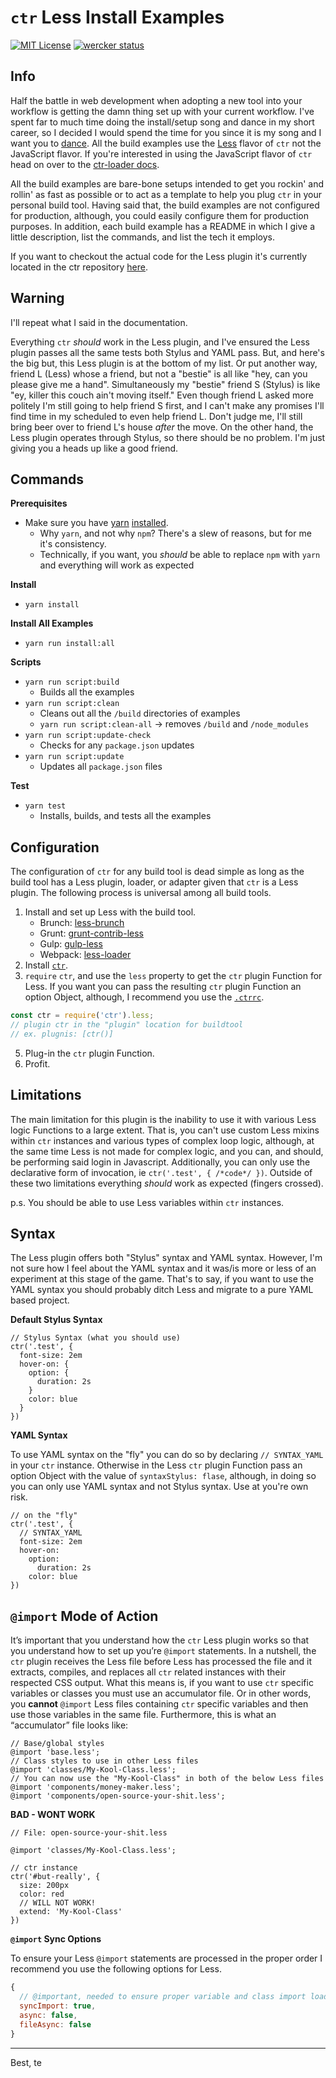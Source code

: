 # `ctr` Less Install Examples

[![MIT License](https://img.shields.io/badge/license-MIT-blue.svg)](https://github.com/ctr-lang/install-examples-Less/blob/master/LICENSE.txt)
[![wercker status](https://app.wercker.com/status/58d12afb5adcff80bdcd14f9aa4507a0/s/master "wercker status")](https://app.wercker.com/project/byKey/58d12afb5adcff80bdcd14f9aa4507a0)


## Info

Half the battle in web development when adopting a new tool into your workflow is getting the damn thing set up with your current workflow. I've spent far to much time doing the install/setup song and dance in my short career, so I decided I would spend the time for you since it is my song and I want you to [dance](https://www.youtube.com/watch?v=N4d7Wp9kKjA). All the build examples use the [Less](http://lesscss.org/) flavor of `ctr` not the JavaScript flavor. If you're interested in using the JavaScript flavor of `ctr` head on over to the [ctr-loader docs](https://docs.ctr-lang.com/javascript/ctr-loader/).

All the build examples are bare-bone setups intended to get you rockin' and rollin' as fast as possible or to act as a template to help you plug `ctr` in your personal build tool. Having said that, the build examples are not configured for production, although, you could easily configure them for production purposes. In addition, each build example has a README in which I give a little description, list the commands, and list the tech it employs.

If you want to checkout the actual code for the Less plugin it's currently located in the ctr repository [here](https://github.com/ctr-lang/ctr/blob/master/lib/ctr-less.js).

## Warning

I'll repeat what I said in the documentation.

Everything `ctr` _should_ work in the Less plugin, and I've ensured the Less plugin passes all the same tests both Stylus and YAML pass. But, and here's the big but, this Less plugin is at the bottom of my list. Or put another way, friend L (Less) whose a friend, but not a "bestie" is all like "hey, can you please give me a hand". Simultaneously my "bestie" friend S (Stylus) is like "ey, killer this couch ain't moving itself." Even though friend L asked more politely I'm still going to help friend S first, and I can't make any promises I'll find time in my scheduled to even help friend L. Don't judge me, I'll still bring beer over to friend L's house _after_ the move. On the other hand, the Less plugin operates through Stylus, so there should be no problem. I'm just giving you a heads up like a good friend.



## Commands

__Prerequisites__

+ Make sure you have [yarn](https://yarnpkg.com) [installed](https://yarnpkg.com/en/docs/install).
    * Why `yarn`, and not why `npm`? There's a slew of reasons, but for me it's consistency.
    * Technically, if you want, you _should_ be able to replace `npm` with `yarn` and everything will work as expected

__Install__

+ `yarn install`

__Install All Examples__

+ `yarn run install:all`

__Scripts__

+ `yarn run script:build`
    * Builds all the examples
+ `yarn run script:clean`
    * Cleans out all the `/build` directories of examples
    * `yarn run script:clean-all` -> removes `/build` and `/node_modules`
+ `yarn run script:update-check`
    * Checks for any `package.json` updates
+ `yarn run script:update`
    * Updates all `package.json` files

__Test__

+ `yarn test`
   * Installs, builds, and tests all the examples




## Configuration

The configuration of `ctr` for any build tool is dead simple as long as the build tool has a Less plugin, loader, or adapter given that `ctr` is a Less plugin. The following process is universal among all build tools.

1. Install and set up Less with the build tool.
    + Brunch: [less-brunch](https://github.com/brunch/less-brunch)
    + Grunt: [grunt-contrib-less](https://github.com/gruntjs/grunt-contrib-less)
    + Gulp: [gulp-less](https://github.com/plus3network/gulp-less)
    + Webpack: [less-loader](https://github.com/webpack-contrib/less-loader)
2. Install [`ctr`](https://www.npmjs.com/package/ctr).
4. `require` `ctr`, and use the `less` property to get the `ctr` plugin Function for Less. If you want you can pass the resulting `ctr` plugin Function an option Object, although, I recommend you use the [`.ctrrc`](https://docs.ctr-lang.com/helpers/dot-ctrrc/).
```js
const ctr = require('ctr').less;
// plugin ctr in the "plugin" location for buildtool
// ex. plugnis: [ctr()]
```
5. Plug-in the `ctr` plugin Function.
6. Profit.



## Limitations

The main limitation for this plugin is the inability to use it with various Less logic Functions to a large extent. That is, you can't use custom Less mixins within `ctr` instances and various types of complex loop logic, although, at the same time Less is not made for complex logic, and you can, and should, be performing said login in Javascript. Additionally, you can only use the declarative form of invocation, ie `ctr('.test', { /*code*/ })`. Outside of these two limitations everything _should_ work as expected (fingers crossed).

p.s. You should be able to use Less variables within `ctr` instances.



## Syntax

The Less plugin offers both "Stylus" syntax and YAML syntax. However, I'm not sure how I feel about the YAML syntax and it was/is more or less of an experiment at this stage of the game. That's to say, if you want to use the YAML syntax you should probably ditch Less and migrate to a pure YAML based project.

__Default Stylus Syntax__

```less
// Stylus Syntax (what you should use)
ctr('.test', {
  font-size: 2em
  hover-on: {
    option: {
      duration: 2s
    }
    color: blue
  }
})
```

__YAML Syntax__

To use YAML syntax on the "fly" you can do so by declaring `// SYNTAX_YAML` in your `ctr` instance. Otherwise in the Less `ctr` plugin Function pass an option Object with the value of `syntaxStylus: flase`, although, in doing so you can only use YAML syntax and not Stylus syntax. Use at you're own risk.

```less
// on the "fly"
ctr('.test', {
  // SYNTAX_YAML
  font-size: 2em
  hover-on:
    option:
      duration: 2s
    color: blue
})
```



## `@import` Mode of Action

It’s important that you understand how the `ctr` Less plugin works so that you understand how to set up you’re `@import` statements. In a nutshell, the `ctr` plugin receives the Less file before Less has processed the file and it extracts, compiles, and replaces all `ctr` related instances with their respected CSS output. What this means is, if you want to use `ctr` specific variables or classes you must use an accumulator file. Or in other words, you __cannot__ `@import` Less files containing `ctr` specific variables and then use those variables in the same file. Furthermore, this is what an “accumulator” file looks like:

```less
// Base/global styles
@import 'base.less';
// Class styles to use in other Less files
@import 'classes/My-Kool-Class.less';
// You can now use the "My-Kool-Class" in both of the below Less files
@import 'components/money-maker.less';
@import 'components/open-source-your-shit.less';
```

__BAD - WONT WORK__

```less
// File: open-source-your-shit.less

@import 'classes/My-Kool-Class.less';

// ctr instance
ctr('#but-really', {
  size: 200px
  color: red
  // WILL NOT WORK!
  extend: 'My-Kool-Class'
})

```

__`@import` Sync Options__

To ensure your Less `@import` statements are processed in the proper order I recommend you use the following options for Less.

```js
{
  // @important, needed to ensure proper variable and class import loading
  syncImport: true,
  async: false,
  fileAsync: false
}
```



---

Best, te
